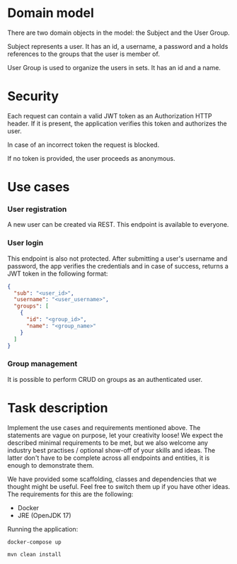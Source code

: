 # Domain model

There are two domain objects in the model: the Subject and the User Group.

Subject represents a user. It has an id, a username, a password and a holds references to the groups that the user is member of.

User Group is used to organize the users in sets. It has an id and a name. 

# Security

Each request can contain a valid JWT token as an Authorization HTTP header. If it is present, 
the application verifies this token and authorizes the user.

In case of an incorrect token the request is blocked.

If no token is provided, the user proceeds as anonymous.

# Use cases

### User registration

A new user can be created via REST. This endpoint is available to everyone.

### User login

This endpoint is also not protected. After submitting a user's username and password, the app verifies the credentials and
in case of success, returns a JWT token in the following format:

```json
{
  "sub": "<user_id>",
  "username": "<user_username>",
  "groups": [
    {
      "id": "<group_id>",
      "name": "<group_name>"
    }
  ]
}
```

### Group management

It is possible to perform CRUD on groups as an authenticated user.

# Task description

Implement the use cases and requirements mentioned above. The statements are vague on purpose, let your creativity loose!
We expect the described minimal requirements to be met, but we also welcome any industry best practises / optional show-off
of your skills and ideas. The latter don't have to be complete across all endpoints and entities, it is enough to demonstrate them.

We have provided some scaffolding, classes and dependencies that we thought might be useful. 
Feel free to switch them up if you have other ideas. The requirements for this are the following:

* Docker
* JRE (OpenJDK 17)

Running the application:

```docker-compose up```

```mvn clean install```
